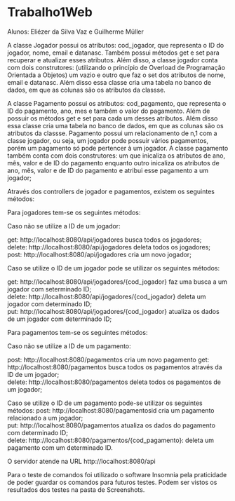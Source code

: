 # Trabalho1Web
 
Alunos: Eliézer da Silva Vaz e Guilherme Müller

A classe Jogador possui os atributos: cod_jogador, que representa o ID do jogador, nome, email e datanasc. Também possui métodos get e set para recuperar e atualizar esses atributos. Além disso, a classe jogador conta com dois construtores: (utilizando o princípio de Overload de Programação Orientada a Objetos) um vazio e outro que faz o set dos atributos de nome, email e datanasc. Além disso essa classe cria uma tabela no banco de dados, em que as colunas são os atributos da classse.

A classe Pagamento possui os atributos: cod_pagamento, que representa o ID do pagamento, ano, mes e também o valor do pagamento. Além de possuir os métodos get e set para cada um desses atributos. Além disso essa classe cria uma tabela no banco de dados, em que as colunas são os atributos da classse. Pagamento possui um relacionamento de n,1 com a classe jogador, ou seja, um jogador pode possuir vários pagamentos, porém um pagamento só pode pertencer à um jogador. A classe pagamento também conta com dois construtores: um que inicaliza os atributos de ano, mês, valor e de ID do pagamento enquanto outro inicaliza os atributos de ano, mês, valor e de ID do pagamento e atribui esse pagamento a um jogador;

Através dos controllers de jogador e pagamentos, existem os seguintes métodos:

Para jogadores tem-se os seguintes métodos:

Caso não se utilize a ID de um jogador:

get: http://localhost:8080/api/jogadores  busca todos os jogadores;<br/>
delete: http://localhost:8080/api/jogadores  deleta todos os jogadores;<br/>
post: http://localhost:8080/api/jogadores  cria um novo jogador;<br/>

Caso se utilize o ID de um jogador pode se utilizar os seguintes métodos:

get: http://localhost:8080/api/jogadores/{cod_jogador}  faz uma busca a um jogador com seterminado ID;<br/>
delete: http://localhost:8080/api/jogadores/{cod_jogador}  deleta um jogador com determinado ID;<br/>
put: http://localhost:8080/api/jogadores/{cod_jogador}  atualiza os dados de um jogador com determinado ID;<br/>

Para pagamentos tem-se os seguintes métodos:

Caso não se utilize a ID de um pagamento:

post: http://localhost:8080/pagamentos cria um novo pagamento
get: http://localhost:8080/pagamentos  busca todos os pagamentos através da ID de um jogador; <br/>
delete: http://localhost:8080/pagamentos  deleta todos os pagamentos de um jogador; <br/>

Caso se utilize o ID de um pagamento pode-se utilizar os seguintes métodos:
post: http://localhost:8080/pagamentosid  cria um pagamento relacionado a um jogador;<br/>
put: http://localhost:8080/pagamentos  atualiza os dados do pagamento com determinado ID;<br/>
delete: http://localhost:8080/pagamentos/{cod_pagamento}: deleta um pagamento com um determinado ID.

O servidor atende na URL http://localhost:8080/api 

Para o teste de comandos foi utilizado o software Insomnia pela praticidade de poder guardar os comandos para futuros testes. Podem ser vistos os resultados dos testes na pasta de Screenshots.
